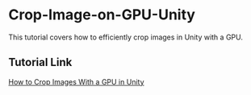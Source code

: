 # Crop-Image-on-GPU-Unity
 This tutorial covers how to efficiently crop images in Unity with a GPU.

## Tutorial Link
[How to Crop Images With a GPU in Unity](https://christianjmills.com/posts/crop-images-on-gpu-tutorial/)
